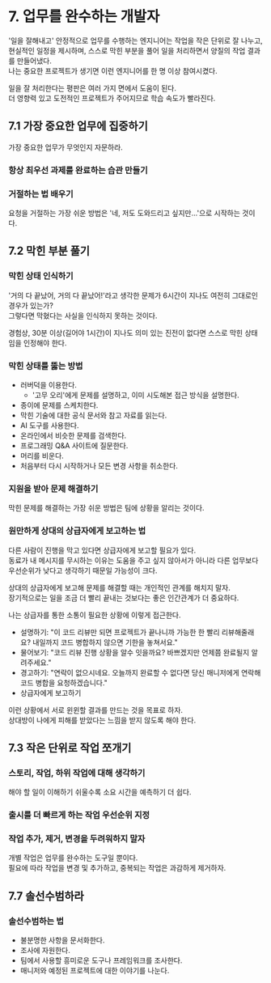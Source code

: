 # 7. 업무를 완수하는 개발자

'일을 잘해내고' 안정적으로 업무를 수행하는 엔지니어는 작업을 작은 단위로 잘 나누고, 현실적인 일정을 제시하며, 스스로 막힌 부분을 풀어 일을 처리하면서 양질의 작업 결과를 만들어냈다.  
나는 중요한 프로젝트가 생기면 이런 엔지니어를 한 명 이상 참여시켰다.  

일을 잘 처리한다는 평판은 여러 가지 면에서 도움이 된다.  
더 영향력 있고 도전적인 프로젝트가 주어지므로 학습 속도가 빨라진다.  


## 7.1 가장 중요한 업무에 집중하기

가장 중요한 업무가 무엇인지 자문하라.

### 항상 최우선 과제를 완료하는 습관 만들기

### 거절하는 법 배우기

요청을 거절하는 가장 쉬운 방법은 '네, 저도 도와드리고 싶지만...'으로 시작하는 것이다.  


## 7.2 막힌 부분 풀기

### 막힌 상태 인식하기

'거의 다 끝났어, 거의 다 끝났어!'라고 생각한 문제가 6시간이 지나도 여전히 그대로인 경우가 있는가?  
그렇다면 막혔다는 사실을 인식하지 못하는 것이다.  

경험상, 30분 이상(길어야 1시간)이 지나도 의미 있는 진전이 없다면 스스로 막힌 상태임을 인정해야 한다.  


### 막힌 상태를 뚫는 방법

- 러버덕을 이용한다.
  - '고무 오리'에게 문제를 설명하고, 이미 시도해본 접근 방식을 설명한다.
- 종이에 문제를 스케치한다.
- 막힌 기술에 대한 공식 문서와 참고 자료를 읽는다.
- AI 도구를 사용한다.
- 온라인에서 비슷한 문제를 검색한다.
- 프로그래밍 Q&A 사이트에 질문한다.
- 머리를 비운다.
- 처음부터 다시 시작하거나 모든 변경 사항을 취소한다.


### 지원을 받아 문제 해결하기

막힌 문제를 해결하는 가장 쉬운 방법은 팀에 상황을 알리는 것이다.  


### 원만하게 상대의 상급자에게 보고하는 법

다른 사람이 진행을 막고 있다면 상급자에게 보고할 필요가 있다.  
동료가 내 메시지를 무시하는 이유는 도움을 주고 싶지 않아서가 아니라 다른 업무보다 우선순위가 낮다고 생각하기 때문일 가능성이 크다.  

상대의 상급자에게 보고해 문제를 해결할 때는 개인적인 관계를 해치지 말자.  
장기적으로는 일을 조금 더 빨리 끝내는 것보다는 좋은 인간관계가 더 중요하다.  

나는 상급자를 통한 소통이 필요한 상황에 이렇게 접근한다.  
- 설명하기: "이 코드 리뷰만 되면 프로젝트가 끝나니까 가능한 한 빨리 리뷰해줄래요? 내일까지 코드 병합하지 않으면 기한을 놓쳐서요."
- 물어보기: "코드 리뷰 진행 상황을 알수 잇을까요? 바쁘겠지만 언제쯤 완료될지 알려주세요."
- 경고하기: "연락이 없으시네요. 오늘까지 완료할 수 없다면 당신 매니저에게 연락해 코드 병합을 요청하겠습니다."
- 상급자에게 보고하기

이런 상황에서 서로 윈윈할 결과를 만드는 것을 목표로 하자.  
상대방이 나에게 피해를 받았다는 느낌을 받지 않도록 해야 한다.  


## 7.3 작은 단위로 작업 쪼개기

### 스토리, 작업, 하위 작업에 대해 생각하기

해야 할 일이 이해하기 쉬울수록 소요 시간을 예측하기 더 쉽다.  

### 출시를 더 빠르게 하는 작업 우선순위 지정

### 작업 추가, 제거, 변경을 두려워하지 말자

개별 작업은 업무를 완수하는 도구일 뿐이다.  
필요에 따라 작업을 변경 및 추가하고, 중복되는 작업은 과감하게 제거하자.  


## 7.7 솔선수범하라

### 솔선수범하는 법

- 불분명한 사항을 문서화한다.
- 조사에 자원한다.
- 팀에서 사용할 흥미로운 도구나 프레임워크를 조사한다.
- 매니저와 예정된 프로젝트에 대한 이야기를 나눈다.





